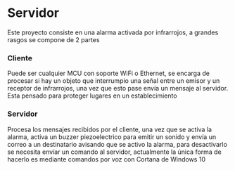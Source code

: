# Servidor
Este proyecto consiste en una alarma activada por infrarrojos, a grandes rasgos se compone de 2 partes
### Cliente
Puede ser cualquier MCU con soporte WiFi o Ethernet, se encarga de procesar si hay un objeto que interrumpio una señal
entre un emisor y un receptor de infrarrojos, una vez que esto pase envía un mensaje al servidor.
Esta pensado para proteger lugares en un establecimiento
### Servidor
Procesa los mensajes recibidos por el cliente, una vez que se activa la alarma, activa un buzzer piezoelectrico para emitir un sonido
y envía un correo a un destinatario avisando que se activo la alarma, para desactivarlo se necesita envíar un comando al servidor,
actualmente la única forma de hacerlo es mediante comandos por voz con Cortana de Windows 10
